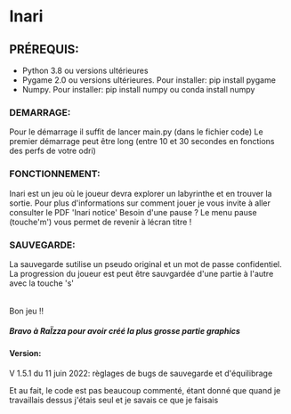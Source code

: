 # Inari

## PRÉREQUIS:
- Python 3.8 ou versions ultérieures
- Pygame 2.0 ou versions ultérieures. Pour installer: pip install pygame
- Numpy. Pour installer: pip install numpy ou conda install numpy

### DEMARRAGE:
Pour le démarrage il suffit de lancer main.py (dans le fichier code)
Le premier démarrage peut être long (entre 10 et 30 secondes en fonctions des perfs de votre odri)

### FONCTIONNEMENT:
Inari est un jeu où le joueur devra explorer un labyrinthe et en trouver la sortie.
Pour plus d'informations sur comment jouer je vous invite à aller consulter le PDF 'Inari notice'
Besoin d'une pause ? Le menu pause (touche'm') vous permet de revenir à lécran titre !

### SAUVEGARDE:
La sauvegarde sutilise un pseudo original et un mot de passe confidentiel.
La progression du joueur est peut être sauvgardée d'une partie à l'autre avec la touche 's'


######
Bon jeu !!

##### Bravo à RaÏzza pour avoir créé la plus grosse partie graphics

#### Version: 
  V 1.5.1 du 11 juin 2022: règlages de bugs de sauvegarde et d'équilibrage
  
  Et au fait, le code est pas beaucoup commenté, étant donné que quand je travaillais dessus j'étais seul et je savais ce que je faisais
